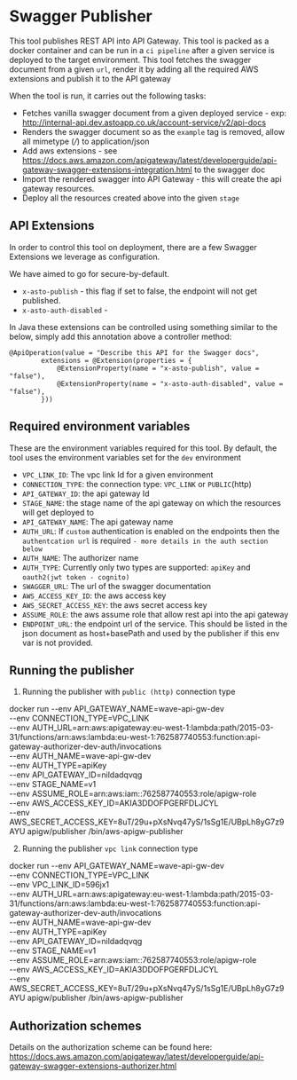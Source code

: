 # Swagger Publisher

This tool publishes REST API into API Gateway. This tool is packed as a docker container and can be run in a `ci pipeline` after a given service
is deployed to the target environment. This tool fetches the swagger document from a given `url`, render it by adding all the required AWS extensions
and publish it to the API gateway 

When the tool is run, it carries out the following tasks:

* Fetches vanilla swagger document from a given deployed service - exp: http://internal-api.dev.astoapp.co.uk/account-service/v2/api-docs
* Renders the swagger document so as the `example` tag is removed, allow all mimetype (*/*) to application/json
* Add aws extensions - see https://docs.aws.amazon.com/apigateway/latest/developerguide/api-gateway-swagger-extensions-integration.html to the swagger doc
* Import the rendered swagger into API Gateway - this will create the api gateway resources.
* Deploy all the resources created above into the given `stage`

## API Extensions

In order to control this tool on deployment, there are a few Swagger Extensions we leverage as configuration.

We have aimed to go for secure-by-default.

* `x-asto-publish` - this flag if set to false, the endpoint will not get published.
* `x-asto-auth-disabled` - 

In Java these extensions can be controlled using something similar to the below, simply add this annotation above a controller method:

```
@ApiOperation(value = "Describe this API for the Swagger docs",
        extensions = @Extension(properties = {
            @ExtensionProperty(name = "x-asto-publish", value = "false"),
            @ExtensionProperty(name = "x-asto-auth-disabled", value = "false"),
        }))
```

## Required environment variables

These are the environment variables required for this tool. By default, the tool uses the environment variables set for the `dev` environment
* `VPC_LINK_ID`: The vpc link Id for a given environment
* `CONNECTION_TYPE`: the connection type: `VPC_LINK` or `PUBLIC`(http)
* `API_GATEWAY_ID`: the api gateway Id
* `STAGE_NAME`: the stage name of the api gateway on which the resources will get deployed to
* `API_GATEWAY_NAME`: The api gateway name
* `AUTH_URL`: If `custom` authentication is enabled on the endpoints then the `authentcation url` is required `- more details in the auth section below`
* `AUTH_NAME`: The authorizer name
* `AUTH_TYPE`: Currently only two types are supported: `apiKey` and `oauth2(jwt token - cognito)`
* `SWAGGER_URL`: The url of the swagger documentation
* `AWS_ACCESS_KEY_ID`: the aws access key
* `AWS_SECRET_ACCESS_KEY`: the aws secret access key
* `ASSUME_ROLE`: the aws assume role that allow rest api into the api gateway
* `ENDPOINT_URL`: the endpoint url of the service. This should be listed in the json document as host+basePath and used by the publisher if this env var is not provided. 

## Running the publisher

1. Running the publisher with `public (http)` connection type

docker run --env API_GATEWAY_NAME=wave-api-gw-dev \
--env CONNECTION_TYPE=VPC_LINK \
--env AUTH_URL=arn:aws:apigateway:eu-west-1:lambda:path/2015-03-31/functions/arn:aws:lambda:eu-west-1:762587740553:function:api-gateway-authorizer-dev-auth/invocations \
--env AUTH_NAME=wave-api-gw-dev \
--env AUTH_TYPE=apiKey \
--env API_GATEWAY_ID=nildadqvqg \
--env STAGE_NAME=v1 \
--env ASSUME_ROLE=arn:aws:iam::762587740553:role/apigw-role \
--env AWS_ACCESS_KEY_ID=AKIA3DDOFPGERFDLJCYL \
--env AWS_SECRET_ACCESS_KEY=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 apigw/publisher /bin/aws-apigw-publisher
 
2. Running the publisher `vpc link` connection type

docker run --env API_GATEWAY_NAME=wave-api-gw-dev \
--env CONNECTION_TYPE=VPC_LINK \
--env  VPC_LINK_ID=596jx1 \
--env AUTH_URL=arn:aws:apigateway:eu-west-1:lambda:path/2015-03-31/functions/arn:aws:lambda:eu-west-1:762587740553:function:api-gateway-authorizer-dev-auth/invocations \
--env AUTH_NAME=wave-api-gw-dev \
--env AUTH_TYPE=apiKey \
--env API_GATEWAY_ID=nildadqvqg \
--env STAGE_NAME=v1 \
--env ASSUME_ROLE=arn:aws:iam::762587740553:role/apigw-role \
--env AWS_ACCESS_KEY_ID=AKIA3DDOFPGERFDLJCYL \
--env AWS_SECRET_ACCESS_KEY=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 apigw/publisher /bin/aws-apigw-publisher 


## Authorization schemes

Details on the authorization scheme can be found here: https://docs.aws.amazon.com/apigateway/latest/developerguide/api-gateway-swagger-extensions-authorizer.html

